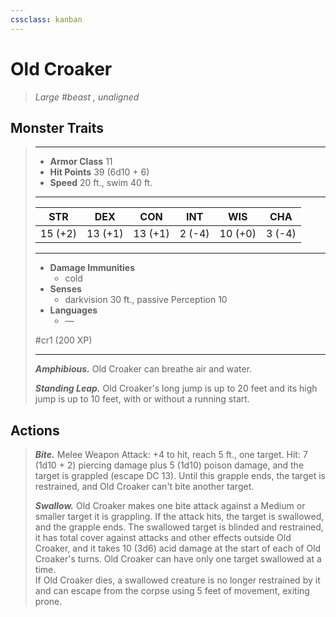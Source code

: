 ```yaml
---
cssclass: kanban
---
```


# Old Croaker
>*Large #beast , unaligned*
## Monster Traits
>___
>- **Armor Class** 11
>- **Hit Points** 39 (6d10 + 6)
>- **Speed** 20 ft., swim 40 ft.
>___
>|STR|DEX|CON|INT|WIS|CHA|
>|:---:|:---:|:---:|:---:|:---:|:---:|
>|15 (+2)|13 (+1)|13 (+1)|2 (-4)|10 (+0)|3 (-4)|
>___
>- **Damage Immunities**
>	 - cold
>- **Senses**
>	 - darkvision 30 ft., passive Perception 10
>- **Languages**
>	 - —
>
> #cr1 (200 XP)
>___
>***Amphibious.*** Old Croaker can breathe air and water.  
>
>***Standing Leap.*** Old Croaker's long jump is up to 20 feet and its high jump is up to 10 feet, with or without a running start.  
>
## Actions
>***Bite.*** Melee Weapon Attack: +4 to hit, reach 5 ft., one target. Hit: 7 (1d10 + 2) piercing damage plus 5 (1d10) poison damage, and the target is grappled (escape DC 13). Until this grapple ends, the target is restrained, and Old Croaker can't bite another target.  
>
>***Swallow.*** Old Croaker makes one bite attack against a Medium or smaller target it is grappling. If the attack hits, the target is swallowed, and the grapple ends. The swallowed target is blinded and restrained, it has total cover against attacks and other effects outside Old Croaker, and it takes 10 (3d6) acid damage at the start of each of Old Croaker's turns. Old Croaker can have only one target swallowed at a time.  
>If Old Croaker dies, a swallowed creature is no longer restrained by it and can escape from the corpse using 5 feet of movement, exiting prone.